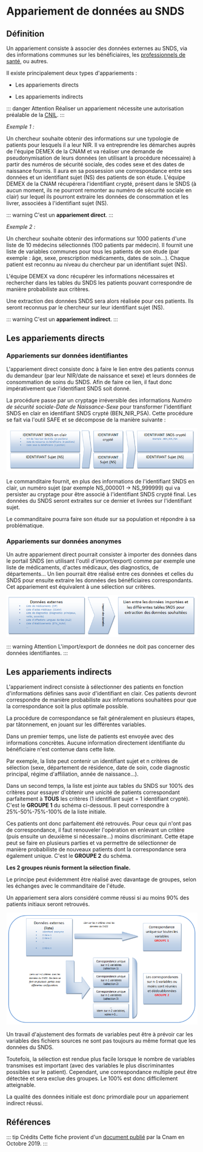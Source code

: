 # Appariement de données au SNDS
<!-- SPDX-License-Identifier: MPL-2.0 -->

## Définition

Un appariement consiste à associer des données externes au SNDS, via des informations communes sur les bénéficiaires, les [professionnels de santé](../glossaire/PS.md), ou autres. 

Il existe principalement deux types d'appariements :

- Les appariements directs

- Les appariements indirects

::: danger Attention
Réaliser un appariement nécessite une autorisation préalable de la [CNIL](../glossaire/CNIL.md).
:::


*Exemple 1 :* 

Un chercheur souhaite obtenir des informations sur une typologie de patients pour lesquels il a leur NIR. 
Il va entreprendre les démarches auprès de l'équipe DEMEX de la CNAM et va réaliser une demande de pseudonymisation de leurs données (en utilisant la procédure nécessaire) à partir des numéros de sécurité sociale, des codes sexe et des dates de naissance fournis. 
Il aura en sa possession une correspondance entre ses données et un identifiant sujet (NS) des patients de son étude. 
L'équipe DEMEX de la CNAM récupérera l'identifiant crypté, présent dans le SNDS (à aucun moment, ils ne pourront remonter au numéro de sécurité sociale en clair) sur lequel ils pourront extraire les données de consommation et les livrer, associées à l'identifiant sujet (NS). 

::: warning
C'est un **appariement direct**.
:::

*Exemple 2 :* 

Un chercheur souhaite obtenir des informations sur 1000 patients d'une liste de 10 médecins sélectionnés (100 patients par médecin). 
Il fournit une liste de variables communes pour tous les patients de son étude (par exemple : âge, sexe, prescription médicaments, dates de soin...). 
Chaque patient est reconnu au niveau du chercheur par un identifiant sujet (NS).

L'équipe DEMEX va donc récupérer les informations nécessaires et rechercher dans les tables du SNDS les patients pouvant correspondre de manière probabiliste aux critères.

Une extraction des données SNDS sera alors réalisée pour ces patients. Ils seront reconnus par le chercheur sur leur identifiant sujet (NS). 

::: warning
C'est un **appariement indirect**.
:::

## Les appariements directs

### Appariements sur données identifiantes

L'appariement direct consiste donc à faire le lien entre des patients connus du demandeur (par leur NIR/date de naissance et sexe) et leurs données de consommation de soins du SNDS. 
Afin de faire ce lien, il faut donc impérativement que l'identifiant SNDS soit donné.

La procédure passe par un cryptage irréversible des informations *Numéro de sécurité sociale-Date de Naissance-Sexe* pour transformer l'identifiant SNDS en clair en identifiant SNDS crypté (BEN_NIR_PSA). 
Cette procédure se fait via l'outil SAFE et se décompose de la manière suivante :

![schema 1](../files/Cnam/images_Fiche_Appariement/Appariement_Schema_1.png)

Le commanditaire fournit, en plus des informations de l'identifiant SNDS en clair, un numéro sujet (par exemple NS_000001 -> NS_999999) qui va persister au cryptage pour être associé à l'identifiant SNDS crypté final. 
Les données du SNDS seront extraites sur ce dernier et livrées sur l'identifiant sujet.

Le commanditaire pourra faire son étude sur sa population et répondre à sa problématique.

### Appariements sur données anonymes

Un autre appariement direct pourrait consister à importer des données dans le portail SNDS (en utilisant l'outil d'import/export) comme par exemple une liste de médicaments, d'actes médicaux, des diagnostics, de départements... 
Un lien pourrait être réalisé entre ces données et celles du SNDS pour ensuite extraire les données des bénéficiaires correspondants. 
Cet appariement est équivalent à une sélection sur critères.

![schema 2](../files/Cnam/images_Fiche_Appariement/Appariement_Schema_2.png)


::: warning Attention
L'import/export de données ne doit pas concerner des données identifiantes.
:::

## Les appariements indirects

L'appariement indirect consiste à sélectionner des patients en fonction d'informations définies sans avoir d'identifiant en clair. 
Ces patients devront correspondre de manière probabiliste aux informations souhaitées pour que la correspondance soit la plus optimale possible.

La procédure de correspondance se fait généralement en plusieurs étapes, par tâtonnement, en jouant sur les différentes variables.

Dans un premier temps, une liste de patients est envoyée avec des informations concrètes. 
Aucune information directement identifiante du bénéficiaire n'est contenue dans cette liste.

Par exemple, la liste peut contenir un identifiant sujet et n critères de sélection (sexe, département de résidence, date de soin, code diagnostic principal, régime d'affiliation, année de naissance...).

Dans un second temps, la liste est jointe aux tables du SNDS sur 100% des critères pour essayer d'obtenir une unicité de patients correspondant parfaitement à **TOUS** les critères (1 identifiant sujet = 1 identifiant crypté). 
C'est le **GROUPE 1** du schéma ci-dessous. 
Il peut correspondre à 25%-50%-75%-100% de la liste initiale.

Ces patients ont donc parfaitement été retrouvés. Pour ceux qui n'ont pas de correspondance, il faut renouveler l'opération en enlevant un critère (puis ensuite un deuxième si nécessaire...) moins discriminant. 
Cette étape peut se faire en plusieurs parties et va permettre de sélectionner de manière probabiliste de nouveaux patients dont la correspondance sera également unique. 
C'est le **GROUPE 2** du schéma.

**Les 2 groupes réunis forment la sélection finale.**

Le principe peut évidemment être réalisé avec davantage de groupes, selon les échanges avec le commanditaire de l'étude.

Un appariement sera alors considéré comme réussi si au moins 90% des patients initiaux seront retrouvés.

![schema 3](../files/Cnam/images_Fiche_Appariement/Appariement_Schema_3.png)

Un travail d'ajustement des formats de variables peut être à prévoir car les variables des fichiers sources ne sont pas toujours au même format que les données du SNDS.

Toutefois, la sélection est rendue plus facile lorsque le nombre de variables transmises est important (avec des variables le plus discriminantes possibles sur le patient). 
Cependant, une correspondance multiple peut être détectée et sera exclue des groupes. 
Le 100% est donc difficilement atteignable.

La qualité des données initiale est donc primordiale pour un appariement indirect réussi.


## Références

::: tip Crédits
Cette fiche provient d'un [document publié](../files/Cnam/2019-10_Cnam_Appariement_MPL-2.0.pdf) par la Cnam en Octobre 2019.
:::
